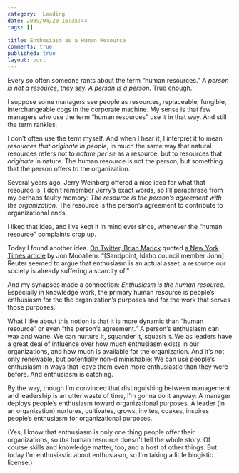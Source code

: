 ```yaml
--- 
category:  Leading
date: 2009/04/20 16:35:44
tags: []

title: Enthusiasm as a Human Resource
comments: true
published: true
layout: post
---
```


Every so often someone rants about the term “human resources.”  <em>A person is not a resource</em>, they say.  <em>A person is a person.</em>  True enough.

I suppose some managers see people as resources, replaceable, fungible, interchangeable cogs in the corporate machine.  My sense is that few managers who use the term “human resources” use it in that way.  And still the term rankles.

I don’t often use the term myself.  And when I hear it, I interpret it to mean <em>resources that originate in people</em>, in much the same way that natural resources refers not to <em>nature per se</em> as a resource, but to resources that <em>originate</em> in nature.  The human resource is not the person, but something that the person offers to the organization.

Several years ago, Jerry Weinberg offered a nice idea for what that resource is.  I don’t remember Jerry’s exact words, so I’ll paraphrase from my perhaps faulty memory:  <em>The resource is the person’s agreement with the organization.</em>  The resource is the person’s agreement to contribute to organizational ends.

I liked that idea, and I’ve kept it in mind ever since, whenever the “human resource” complaints crop up.

Today I found another idea.  <a href="http://twitter.com/marick/status/1567706398">On Twitter, Brian Marick</a> quoted <a href="http://www.nytimes.com/2009/04/19/magazine/19town-t.html?pagewanted=all">a New York Times article</a> by Jon Mooallem: “[Sandpoint, Idaho council member John] Reuter seemed to argue that enthusiasm is an actual asset, a resource our society is already suffering a scarcity of.”

And my synapses made a connection:  <em>Enthusiasm is the human resource.</em>  Especially in knowledge work, the primary human resource is people’s enthusiasm for the the organization’s purposes and for the work that serves those purposes.

What I like about this notion is that it is more dynamic than “human resource” or even “the person’s agreement.”  A person’s enthusiasm can wax and wane.  We can nurture it, squander it, squash it.  We as leaders have a great deal of influence over how much enthusiasm exists in our organizations, and how much is available for the organization.  And it’s not only renewable, but potentially non-diminishable: We can use people’s enthusiasm in ways that leave them even more enthusiastic than they were before.  And enthusiasm is catching.

By the way, though I’m convinced that distinguishing between management and leadership is an utter waste of time, I’m gonna do it anyway:  A manager deploys people’s enthusiasm toward organizational purposes.  A leader (in an organization) nurtures, cultivates, grows, invites, coaxes, inspires people’s enthusiasm for organizational purposes.

(Yes, I know that enthusiasm is only one thing people offer their organizations, so *the* human resource doesn't tell the whole story.  Of course skills and knowledge matter, too, and a host of other things.  But today I'm enthusiastic about enthusiasm, so I'm taking a little blogistic license.)
